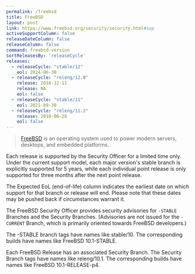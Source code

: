 ```yaml
---
permalink: /freebsd
title: FreeBSD
layout: post
link: https://www.freebsd.org/security/security.html#sup
activeSupportColumn: false
releaseDateColumn: false
releaseColumn: false
command: freebsd-version
sortReleasesBy: 'releaseCycle'
releases:
  - releaseCycle: "stable/12"
    eol: 2024-06-30
  - releaseCycle: "releng/12.0"
    release: 2018-12-11
    release: NA
    eol: false
  - releaseCycle: "stable/11"
    eol: 2021-09-30
  - releaseCycle: "releng/11.2"
    release: 2018-06-28
    eol: false
---
```


>[FreeBSD](https://www.freebsd.org) is an operating system used to power modern servers, desktops, and embedded platforms.

Each release is supported by the Security Officer for a limited time only. Under the current support model, each major version's stable branch is explicitly supported for 5 years, while each individual point release is only supported for three months after the next point release.

The Expected EoL (end-of-life) column indicates the earliest date on which support for that branch or release will end. Please note that these dates may be pushed back if circumstances warrant it.

The FreeBSD Security Officer provides security advisories for `-STABLE` Branches and the Security Branches. (Advisories are not issued for the `-CURRENT` Branch, which is primarily oriented towards FreeBSD developers.)

The -STABLE branch tags have names like stable/10. The corresponding builds have names like FreeBSD 10.1-STABLE.

Each FreeBSD Release has an associated Security Branch. The Security Branch tags have names like releng/10.1. The corresponding builds have names like FreeBSD 10.1-RELEASE-p4.

